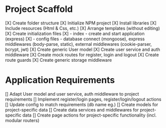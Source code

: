 # Project Scaffold

[X] Create folder structure
[X] Initialize NPM project
[X] Install libraries
[X] Include resources (Html & Css, etc.)
[X] Arrange templates (without editing)
[X] Create initialization files
[X] - index - create and start application (express)
[X] - config files - database connect (mongoose), express middlewares (body-parse, static), external middlewares (cookie-parser, bcrypt, jwt)
[X] Create generic User model
[X] Create user service and auth middleware
[X] Create mock routes for register, login and logout
[X] Create route guards
[X] Create generic storage middleware

# Application Requirements

[] Adapt User model and user service, auth middleware to project requirements
[] Implement register/login pages, register/login/logout actions
[] Update config to match requirements (db name eg.)
[] Create models for project-specific data
[] Create data services and middlewares for project-specific data
[] Create page actions for project-specific functionality (incl. modular routers)